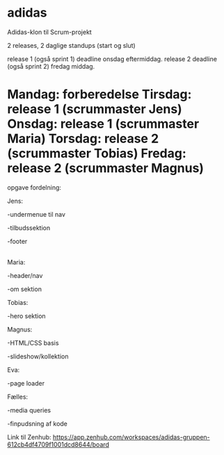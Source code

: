 # adidas
Adidas-klon til Scrum-projekt

2 releases, 2 daglige standups (start og slut)

release 1  (også sprint 1) deadline onsdag eftermiddag.
release 2 deadline (også sprint 2) fredag middag.

Mandag: forberedelse
Tirsdag: release 1 (scrummaster Jens)
Onsdag: release 1 (scrummaster Maria)
Torsdag: release 2 (scrummaster Tobias)
Fredag: release 2 (scrummaster Magnus)
=======

opgave fordelning:

Jens:

-undermenue til nav

-tilbudssektion 

-footer 

<br>Maria:

-header/nav

-om sektion 

Tobias:

-hero sektion 

Magnus:

-HTML/CSS basis

-slideshow/kollektion 

Eva:

-page loader 

Fælles:

-media queries

-finpudsning af kode


Link til Zenhub: https://app.zenhub.com/workspaces/adidas-gruppen-612cb4df4709f1001dcd8644/board
